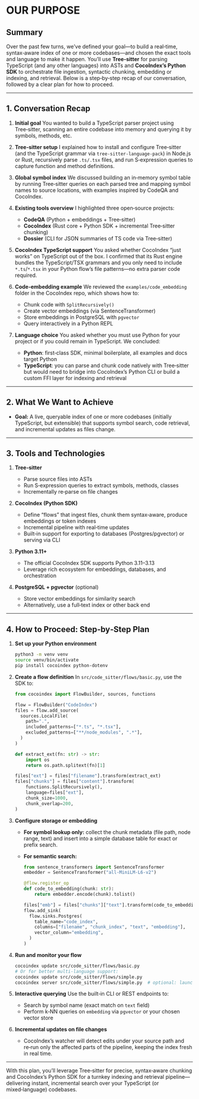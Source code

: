 # OUR PURPOSE
## Summary

Over the past few turns, we’ve defined your goal—to build a real‑time, syntax‑aware index of one or more codebases—and chosen the exact tools and language to make it happen. You’ll use **Tree‑sitter** for parsing TypeScript (and any other languages) into ASTs and **CocoIndex’s Python SDK** to orchestrate file ingestion, syntactic chunking, embedding or indexing, and retrieval. Below is a step‑by‑step recap of our conversation, followed by a clear plan for how to proceed.

---

## 1. Conversation Recap

1. **Initial goal**
   You wanted to build a TypeScript parser project using Tree‑sitter, scanning an entire codebase into memory and querying it by symbols, methods, etc.

2. **Tree‑sitter setup**
   I explained how to install and configure Tree‑sitter (and the TypeScript grammar via `tree-sitter-language-pack`) in Node.js or Rust, recursively parse `.ts/.tsx` files, and run S‑expression queries to capture function and method definitions.

3. **Global symbol index**
   We discussed building an in‑memory symbol table by running Tree‑sitter queries on each parsed tree and mapping symbol names to source locations, with examples inspired by CodeQA and CocoIndex.

4. **Existing tools overview**
   I highlighted three open‑source projects:

   * **CodeQA** (Python + embeddings + Tree‑sitter)
   * **CocoIndex** (Rust core + Python SDK + incremental Tree‑sitter chunking)
   * **Dossier** (CLI for JSON summaries of TS code via Tree‑sitter)

5. **CocoIndex TypeScript support**
   You asked whether CocoIndex “just works” on TypeScript out of the box. I confirmed that its Rust engine bundles the TypeScript/TSX grammars and you only need to include `*.ts`/`*.tsx` in your Python flow’s file patterns—no extra parser code required.

6. **Code‑embedding example**
   We reviewed the `examples/code_embedding` folder in the CocoIndex repo, which shows how to:

   * Chunk code with `SplitRecursively()`
   * Create vector embeddings (via SentenceTransformer)
   * Store embeddings in PostgreSQL with `pgvector`
   * Query interactively in a Python REPL

7. **Language choice**
   You asked whether you must use Python for your project or if you could remain in TypeScript. We concluded:

   * **Python**: first‑class SDK, minimal boilerplate, all examples and docs target Python
   * **TypeScript**: you can parse and chunk code natively with Tree‑sitter but would need to bridge into CocoIndex’s Python CLI or build a custom FFI layer for indexing and retrieval

---

## 2. What We Want to Achieve

* **Goal:** A live, queryable index of one or more codebases (initially TypeScript, but extensible) that supports symbol search, code retrieval, and incremental updates as files change.

---

## 3. Tools and Technologies

1. **Tree‑sitter**

   * Parse source files into ASTs
   * Run S‑expression queries to extract symbols, methods, classes
   * Incrementally re‑parse on file changes

2. **CocoIndex (Python SDK)**

   * Define “flows” that ingest files, chunk them syntax‑aware, produce embeddings or token indexes
   * Incremental pipeline with real‑time updates
   * Built‑in support for exporting to databases (Postgres/pgvector) or serving via CLI

3. **Python 3.11+**

   * The official CocoIndex SDK supports Python 3.11–3.13
   * Leverage rich ecosystem for embeddings, databases, and orchestration

4. **PostgreSQL + pgvector** (optional)

   * Store vector embeddings for similarity search
   * Alternatively, use a full‑text index or other back end

---

## 4. How to Proceed: Step‑by‑Step Plan

1. **Set up your Python environment**

   ```bash
   python3 -m venv venv
   source venv/bin/activate
   pip install cocoindex python-dotenv
   ```

2. **Create a flow definition**
   In `src/code_sitter/flows/basic.py`, use the SDK to:

   ```python
   from cocoindex import FlowBuilder, sources, functions

   flow = FlowBuilder("CodeIndex")
   files = flow.add_source(
     sources.LocalFile(
       path=".",
       included_patterns=["*.ts", "*.tsx"],
       excluded_patterns=["**/node_modules", ".*"],
     )
   )

   def extract_ext(fn: str) -> str:
       import os
       return os.path.splitext(fn)[1]

   files["ext"] = files["filename"].transform(extract_ext)
   files["chunks"] = files["content"].transform(
       functions.SplitRecursively(),
       language=files["ext"],
       chunk_size=1000,
       chunk_overlap=200,
   )
   ```

3. **Configure storage or embedding**

   * **For symbol lookup only:** collect the chunk metadata (file path, node range, text) and insert into a simple database table for exact or prefix search.
   * **For semantic search:**

     ```python
     from sentence_transformers import SentenceTransformer
     embedder = SentenceTransformer("all-MiniLM-L6-v2")

     @flow.register_op
     def code_to_embedding(chunk: str):
         return embedder.encode(chunk).tolist()

     files["emb"] = files["chunks"]["text"].transform(code_to_embedding)
     flow.add_sink(
       flow.sinks.Postgres(
         table_name="code_index",
         columns=["filename", "chunk_index", "text", "embedding"],
         vector_column="embedding",
       )
     )
     ```

4. **Run and monitor your flow**

   ```bash
   cocoindex update src/code_sitter/flows/basic.py
   # Or for better multi-language support:
   cocoindex update src/code_sitter/flows/simple.py
   cocoindex server src/code_sitter/flows/simple.py  # optional: launches a REST API for interactive queries
   ```

5. **Interactive querying**
   Use the built‑in CLI or REST endpoints to:

   * Search by symbol name (exact match on `text` field)
   * Perform k‑NN queries on `embedding` via `pgvector` or your chosen vector store

6. **Incremental updates on file changes**

   * CocoIndex’s watcher will detect edits under your source path and re‑run only the affected parts of the pipeline, keeping the index fresh in real time.

---

With this plan, you’ll leverage Tree‑sitter for precise, syntax‑aware chunking and CocoIndex’s Python SDK for a turnkey indexing and retrieval pipeline—delivering instant, incremental search over your TypeScript (or mixed‑language) codebases.
